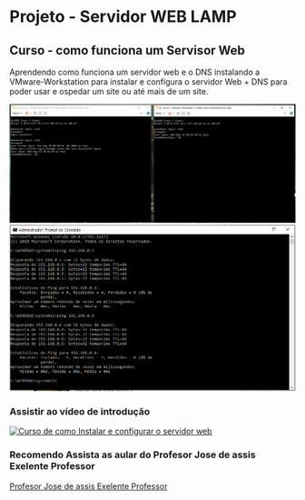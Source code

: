 # Projeto - Servidor WEB LAMP
## Curso - como funciona um Servisor Web
Aprendendo como funciona um servidor web e o DNS instalando a 
VMware-Workstation para instalar e configura o servidor Web + DNS 
para poder usar e ospedar um site ou até mais de um site.

![](https://github.com/gilsoncaetano/Servidor-Web/blob/master/Lamp.md/A-Print-ServidorWeb-DNS%20.PNG)
![](https://github.com/gilsoncaetano/Servidor-Web/blob/master/Lamp.md/C-Pingando%20Servidor-Web-%20DNS.PNG)
### Assistir ao vídeo de introdução
[![Curso de como Instalar e configurar o servidor web](http://img.youtube.com/vi/fqR5SymRgLQ/0.jpg)](https://www.youtube.com/watch?v=fqR5SymRgLQ&list=PLbEOwbQR9lqySZ9RXfF5cFSyfA-r3n30q)
### Recomendo Assista as aular do Profesor Jose de assis Exelente Professor
[Profesor Jose de assis Exelente Professor](https://www.youtube.com/channel/UCySbdH4Tt_l5W4gQJrNqm-Q)
